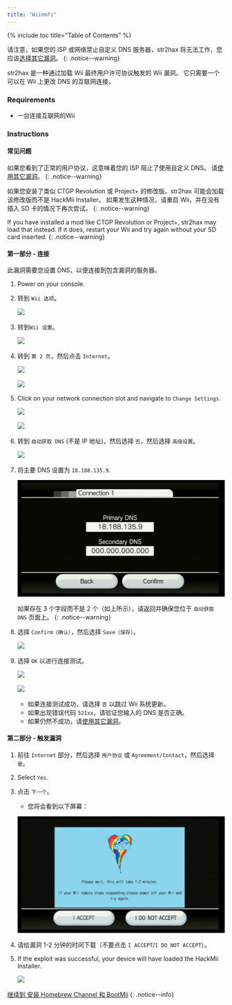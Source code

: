 ```yaml
---
title: "Wiimmfi"
---
```


{% include toc title="Table of Contents" %}

请注意，如果您的 ISP 或网络禁止自定义 DNS 服务器，str2hax 将无法工作，您应该[选择其它漏洞](get-started)。
{: .notice--warning}

str2hax 是一种通过加载 Wii 最终用户许可协议触发的 Wii 漏洞。 它只需要一个可以在 Wii 上更改 DNS 的互联网连接。

### Requirements

* 一台连接互联网的Wii

### Instructions

#### 常见问题

如果您看到了正常的用户协议，这意味着您的 ISP 阻止了使用自定义 DNS。 请[使用其它漏洞](get-started)。
{: .notice--warning}

如果您安装了类似 CTGP Revolution 或 Project+ 的修改版，str2hax 可能会加载该修改版而不是 HackMii Installer。 如果发生这种情况，请重启 Wii，并在没有插入 SD 卡的情况下再次尝试。
{: .notice--warning}

If you have installed a mod like CTGP Revolution or Project+, str2hax may load that instead. If it does, restart your Wii and try again without your SD card inserted.
{: .notice--warning}

#### 第一部分 - 连接

此漏洞需要您设置 DNS，以便连接到包含漏洞的服务器。

1. Power on your console.
1. 转到 `Wii 选项`。

    ![](/images/riiconnect24/Internet_1.png)

1. 转到`Wii 设置`。

    ![](/images/riiconnect24/Internet_2.png)

1. 转到 `第 2 页`，然后点击 `Internet`。

    ![](/images/riiconnect24/Internet_3.png)

    ![](/images/riiconnect24/Internet_4.png)

1. Click on your network connection slot and navigate to `Change Settings`.

    ![](/images/riiconnect24/Internet_5.png)

    ![](/images/riiconnect24/Internet_6.png)

1. 转到 `自动获取 DNS` (不是 IP 地址)，然后选择 `否`，然后选择 `高级设置`。

    ![](/images/riiconnect24/Internet_7.png)

1. 将主要 DNS 设置为 `18.188.135.9`.

    ![](/images/exploits/str2hax/dns.png)

    如果存在 3 个字段而不是 2 个（如上所示），请返回并确保您位于 `自动获取 DNS` 页面上。
    {: .notice--warning}

1. 选择 `Confirm（确认）`，然后选择 `Save（保存）`。

    ![](/images/riiconnect24/Internet_10.png)

1. 选择 `OK` 以进行连接测试。

    ![](/images/riiconnect24/Internet_11.png)

    ![](/images/riiconnect24/Internet_12.png)

    + 如果连接测试成功，请选择 `否` 以跳过 Wii 系统更新。
    + 如果出现错误代码 `521xx`，请验证您输入的 DNS 是否正确。
    + 如果仍然不成功，请[使用其它漏洞](get-started)。

#### 第二部分 - 触发漏洞

1. 前往 `Internet` 部分，然后选择 `用户协议` 或 `Agreement/Contact`，然后选择 `是`。
1. Select `Yes`.
1. 点击 `下一个`。
    + 您将会看到以下屏幕：

    ![](/images/exploits/str2hax/EULA.png)

1. 请给漏洞 1-2 分钟的时间下载（不要点击 `I ACCEPT`/`I DO NOT ACCEPT`）。
1. If the exploit was successful, your device will have loaded the HackMii Installer.

    ![](/images/hackmii/scam.png)

[继续到 安装 Homebrew Channel 和 BootMii](hbc)
{: .notice--info}
